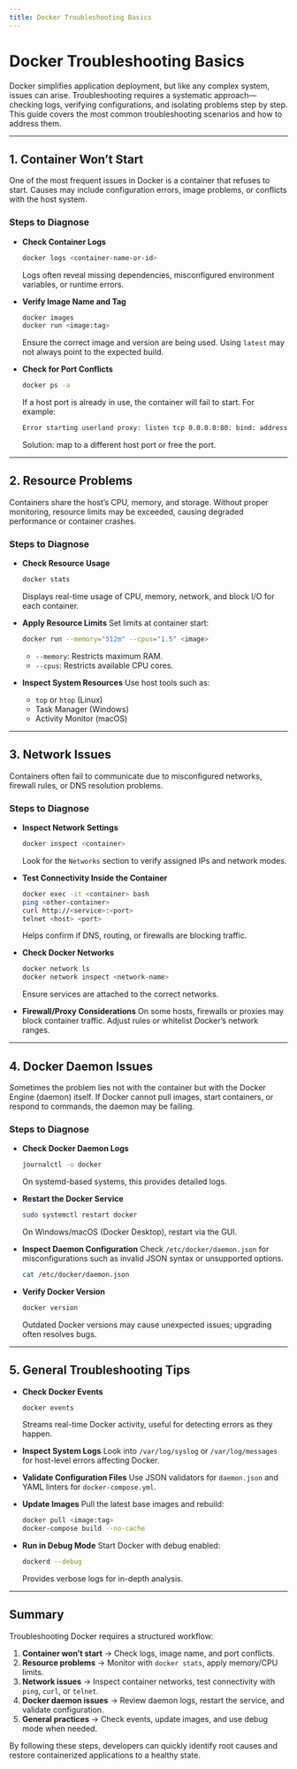 ```yaml
---
title: Docker Troubleshooting Basics
---
```

# Docker Troubleshooting Basics

Docker simplifies application deployment, but like any complex system, issues can arise. Troubleshooting requires a systematic approach—checking logs, verifying configurations, and isolating problems step by step. This guide covers the most common troubleshooting scenarios and how to address them.

---

## 1. Container Won’t Start

One of the most frequent issues in Docker is a container that refuses to start. Causes may include configuration errors, image problems, or conflicts with the host system.

### Steps to Diagnose

* **Check Container Logs**

  ```bash
  docker logs <container-name-or-id>
  ```

  Logs often reveal missing dependencies, misconfigured environment variables, or runtime errors.

* **Verify Image Name and Tag**

  ```bash
  docker images
  docker run <image:tag>
  ```

  Ensure the correct image and version are being used. Using `latest` may not always point to the expected build.

* **Check for Port Conflicts**

  ```bash
  docker ps -a
  ```

  If a host port is already in use, the container will fail to start. For example:

  ```bash
  Error starting userland proxy: listen tcp 0.0.0.0:80: bind: address already in use
  ```

  Solution: map to a different host port or free the port.

---

## 2. Resource Problems

Containers share the host’s CPU, memory, and storage. Without proper monitoring, resource limits may be exceeded, causing degraded performance or container crashes.

### Steps to Diagnose

* **Check Resource Usage**

  ```bash
  docker stats
  ```

  Displays real-time usage of CPU, memory, network, and block I/O for each container.

* **Apply Resource Limits**
  Set limits at container start:

  ```bash
  docker run --memory="512m" --cpus="1.5" <image>
  ```

  * `--memory`: Restricts maximum RAM.
  * `--cpus`: Restricts available CPU cores.

* **Inspect System Resources**
  Use host tools such as:

  * `top` or `htop` (Linux)
  * Task Manager (Windows)
  * Activity Monitor (macOS)

---

## 3. Network Issues

Containers often fail to communicate due to misconfigured networks, firewall rules, or DNS resolution problems.

### Steps to Diagnose

* **Inspect Network Settings**

  ```bash
  docker inspect <container>
  ```

  Look for the `Networks` section to verify assigned IPs and network modes.

* **Test Connectivity Inside the Container**

  ```bash
  docker exec -it <container> bash
  ping <other-container>
  curl http://<service>:<port>
  telnet <host> <port>
  ```

  Helps confirm if DNS, routing, or firewalls are blocking traffic.

* **Check Docker Networks**

  ```bash
  docker network ls
  docker network inspect <network-name>
  ```

  Ensure services are attached to the correct networks.

* **Firewall/Proxy Considerations**
  On some hosts, firewalls or proxies may block container traffic. Adjust rules or whitelist Docker’s network ranges.

---

## 4. Docker Daemon Issues

Sometimes the problem lies not with the container but with the Docker Engine (daemon) itself. If Docker cannot pull images, start containers, or respond to commands, the daemon may be failing.

### Steps to Diagnose

* **Check Docker Daemon Logs**

  ```bash
  journalctl -u docker
  ```

  On systemd-based systems, this provides detailed logs.

* **Restart the Docker Service**

  ```bash
  sudo systemctl restart docker
  ```

  On Windows/macOS (Docker Desktop), restart via the GUI.

* **Inspect Daemon Configuration**
  Check `/etc/docker/daemon.json` for misconfigurations such as invalid JSON syntax or unsupported options.

  ```bash
  cat /etc/docker/daemon.json
  ```

* **Verify Docker Version**

  ```bash
  docker version
  ```

  Outdated Docker versions may cause unexpected issues; upgrading often resolves bugs.

---

## 5. General Troubleshooting Tips

* **Check Docker Events**

  ```bash
  docker events
  ```

  Streams real-time Docker activity, useful for detecting errors as they happen.

* **Inspect System Logs**
  Look into `/var/log/syslog` or `/var/log/messages` for host-level errors affecting Docker.

* **Validate Configuration Files**
  Use JSON validators for `daemon.json` and YAML linters for `docker-compose.yml`.

* **Update Images**
  Pull the latest base images and rebuild:

  ```bash
  docker pull <image:tag>
  docker-compose build --no-cache
  ```

* **Run in Debug Mode**
  Start Docker with debug enabled:

  ```bash
  dockerd --debug
  ```

  Provides verbose logs for in-depth analysis.

---

## Summary

Troubleshooting Docker requires a structured workflow:

1. **Container won’t start** → Check logs, image name, and port conflicts.
2. **Resource problems** → Monitor with `docker stats`, apply memory/CPU limits.
3. **Network issues** → Inspect container networks, test connectivity with `ping`, `curl`, or `telnet`.
4. **Docker daemon issues** → Review daemon logs, restart the service, and validate configuration.
5. **General practices** → Check events, update images, and use debug mode when needed.

By following these steps, developers can quickly identify root causes and restore containerized applications to a healthy state.
